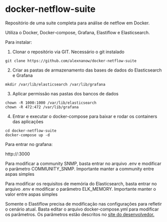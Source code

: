 # docker-netflow-suite
Repositório de uma suite completa para análise de netflow em Docker.

Utiliza o Docker, Docker-compose, Grafana, Elastiflow e Elasticsearch.

Para instalar:

1. Clonar o repositório via GIT. Necessário o git instalado

```
git clone https://github.com/alexnanow/docker-netflow-suite
```

2. Criar as pastas de armazenamento das bases de dados do Elasticsearch e Grafana

```
mkdir /var/lib/elasticsearch /var/lib/grafana
```

3. Aplicar permissão nas pastas dos bancos de dados

```
chown -R 1000:1000 /var/lib/elasticsearch
chown -R 472:472 /var/lib/grafana 
```

4. Entrar e executar o docker-compose para baixar e rodar os containers das aplicações

```
cd docker-netflow-suite
docker-compose up -d
```

Para entrar no grafana:

http://<ipdoservidor>:3000


Para modificar a community SNMP, basta entrar no arquivo .env e modificar o parâmetro COMMUNITY_SNMP. Importante manter a community entre aspas simples

Para modificar os requisitos de memória do Elasticsearch, basta entrar no arquivo .env e modificar o parâmetro ELK_MEMORY. Importante manter o valor entre aspas simples

Somente o Elastiflow precisa de modificação nas configurações para refletir o cenário atual. Basta editar o arquivo docker-compose.yml para modificar os parâmetros. Os parâmetros estão descritos no [site do desenvolvedor.](https://docs.elastiflow.com/docs/config_ref)